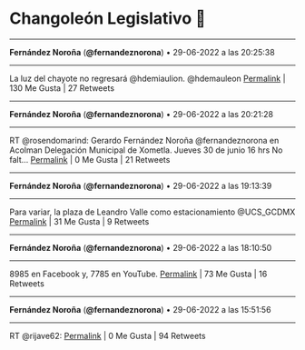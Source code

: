 # Changoleón Legislativo 🙈
*****
**Fernández Noroña** (**@fernandeznorona**) • 29-06-2022 a las 20:25:38
*****
La luz del chayote no regresará @hdemiaulion. @hdemauleon
[Permalink](https://twitter.com/fernandeznorona/status/1542363706822168577) | 130 Me Gusta | 27 Retweets
*****
**Fernández Noroña** (**@fernandeznorona**) • 29-06-2022 a las 20:21:28
*****
RT @rosendomarind: Gerardo Fernández Noroña @fernandeznorona en
Acolman 
Delegación Municipal de
Xometla.
Jueves 30 de junio
16 hrs
No falt…
[Permalink](https://twitter.com/fernandeznorona/status/1542362661836431360) | 0 Me Gusta | 21 Retweets
*****
**Fernández Noroña** (**@fernandeznorona**) • 29-06-2022 a las 19:13:39
*****
Para variar, la plaza de Leandro Valle como estacionamiento ⁦@UCS_GCDMX⁩
[Permalink](https://twitter.com/fernandeznorona/status/1542345593988780033) | 31 Me Gusta | 9 Retweets
*****
**Fernández Noroña** (**@fernandeznorona**) • 29-06-2022 a las 18:10:50
*****
8985 en Facebook y, 7785 en YouTube.
[Permalink](https://twitter.com/fernandeznorona/status/1542329783505256450) | 73 Me Gusta | 16 Retweets
*****
**Fernández Noroña** (**@fernandeznorona**) • 29-06-2022 a las 15:51:56
*****
RT @rijave62:
[Permalink](https://twitter.com/fernandeznorona/status/1542294831237476352) | 0 Me Gusta | 94 Retweets